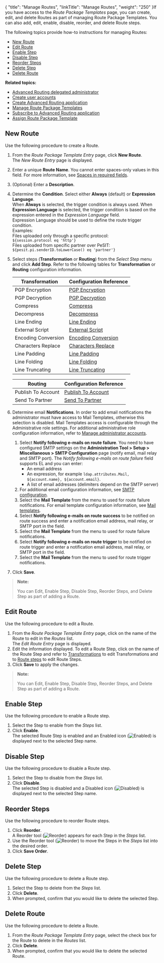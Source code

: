 {
    "title": "Manage Routes",
    "linkTitle": "Manage Routes",
    "weight": "250"
}If you have access to the *Route Package Templates* page, you can create, edit, and delete Routes as part of managing Route Package Templates. You can also add, edit, enable, disable, reorder, and delete Route steps.

The following topics provide how-to instructions for managing Routes:

-   <a href="#New" class="MCXref xref">New Route</a>
-   <a href="#Edit" class="MCXref xref">Edit Route</a>
-   <a href="#Enable" class="MCXref xref">Enable Step</a>
-   <a href="#Disable" class="MCXref xref">Disable Step</a>
-   <a href="#Reorder" class="MCXref xref">Reorder Steps</a>
-   <a href="#Delete" class="MCXref xref">Delete Step</a>
-   <a href="#Delete_route" class="MCXref xref">Delete Route</a>

**Related topics:**

-   <a href="../t_st_create_delegated_administrator" class="MCXref xref">Advanced Routing delegated administrator</a>
-   <a href="../t_st_create_user_accounts" class="MCXref xref">Create user accounts</a>
-   <a href="../t_st_create_advanced_routing_application" class="MCXref xref">Create Advanced Routing application</a>
-   <a href="../t_st_manage_route_package_templates" class="MCXref xref">Manage Route Package Templates</a>
-   <a href="../t_st_subscribe_advanced_routing_application" class="MCXref xref">Subscribe to Advanced Routing application</a>
-   <a href="../t_st_assign_route_package_template" class="MCXref xref">Assign Route Package Template</a>

<span id="New"></span>

## New Route

Use the following procedure to create a Route.

1.  From the *Route Package Template Entry* page, click **New Route**.  
    The *New Route Entry* page is displayed.
2.  Enter a unique **Route Name**. You cannot enter spaces-only values in this field. For more information, see <a href="../../../accounts/useraccounts/t_st_create_user_account#Spaces" class="MCXref xref">Spaces in required fields</a>.
3.  (Optional) Enter a **Description**.
4.  Determine the **Condition**. Select either **Always** (default) or **Expression Language**.  
    When **Always** is selected, the trigger condition is always used. When **Expression Language** is selected, the trigger condition is based on the expression entered in the *Expression Language* field.  
    Expression Language should be used to define the route trigger condition.  
    Examples:  
    Files uploaded only through a specific protocol:  
    `${session.protocol eq 'http'}`  
    Files uploaded from specific partner over PeSIT:  
    `${pesit.pi.senderID.toLowerCase() eq 'partner'}`
5.  Select steps (**Transformation** or **Routing**) from the *Select Step* menu and click **Add Step**. Refer to the following tables for **Transformation** or **Routing** configuration information.
    <table>
       <thead>
          <tr>
    <th class="HeadE-Column1-Header1">Transformation         </th>
    <th class="HeadD-Column1-Header1">Configuration Reference         </th>
          </tr>
       </thead>
       <tbody>
          <tr>
             <td>PGP Encryption         </td>
             <td><a href="../../c_st_route_step_transformations/t_st_pgp_encryption" class="MCXref xref">PGP Encryption</a>         </td>
          </tr>
          <tr>
             <td>PGP Decryption         </td>
             <td><a href="../../c_st_route_step_transformations/t_st_pgp_decryption" class="MCXref xref">PGP Decryption</a>         </td>
          </tr>
          <tr>
             <td>Compress         </td>
             <td><a href="../../c_st_route_step_transformations/t_st_compress" class="MCXref xref">Compress</a>         </td>
          </tr>
          <tr>
             <td>Decompress         </td>
             <td><a href="../../c_st_route_step_transformations/t_st_decompress" class="MCXref xref">Decompress</a>         </td>
          </tr>
          <tr>
             <td>Line Ending         </td>
             <td><a href="../../c_st_route_step_transformations/t_st_line_ending" class="MCXref xref">Line Ending</a>         </td>
          </tr>
          <tr>
             <td>External Script         </td>
             <td><a href="../../c_st_route_step_transformations/t_st_external_script" class="MCXref xref">External Script</a>         </td>
          </tr>
          <tr>
             <td>Encoding Conversion         </td>
             <td><a href="../../c_st_route_step_transformations/t_st_charset_conversion" class="MCXref xref">Encoding Conversion</a>         </td>
          </tr>
          <tr>
             <td>Characters Replace         </td>
             <td><a href="../../c_st_route_step_transformations/t_st_replace" class="MCXref xref">Characters Replace</a>         </td>
          </tr>
          <tr>
             <td>Line Padding         </td>
             <td><a href="../../c_st_route_step_transformations/t_st_line_padding" class="MCXref xref">Line Padding</a>         </td>
          </tr>
          <tr>
             <td>Line Folding         </td>
             <td><a href="../../c_st_route_step_transformations/t_st_file_folding" class="MCXref xref">Line Folding</a>         </td>
          </tr>
          <tr>
             <td>Line Truncating         </td>
             <td><a href="../../c_st_route_step_transformations/t_st_line_truncating" class="MCXref xref">Line Truncating</a>         </td>
          </tr>
       </tbody>
    </table>

    <table>
       <thead>
          <tr>
    <th class="HeadE-Column1-Header1">Routing         </th>
    <th class="HeadD-Column1-Header1">Configuration Reference         </th>
          </tr>
       </thead>
       <tbody>
          <tr>
             <td>Publish To Account         </td>
             <td><a href="../../c_st_route_steps/t_st_publish_to_account" class="MCXref xref">Publish To Account</a>         </td>
          </tr>
          <tr>
             <td>Send To Partner         </td>
             <td><a href="../../c_st_route_steps/t_st_send_to_partner" class="MCXref xref">Send To Partner</a>         </td>
          </tr>
       </tbody>
    </table>
6.  Determine email **Notifications**. In order to add email notifications the administrator must have access to Mail Templates, otherwise this selection is disabled. Mail Templates access is configurable through the Administrative role settings.
    For additional administrative role configuration information, refer to <a href="../../../c_st_advancedaccountadministration/c_st_manageadministratoraccounts" class="MCXref xref">Manage administrator accounts</a>.
    1.  Select **Notify following e-mails on route failure**. You need to have configured SMTP settings on the **Administration Tool > Setup > Miscellaneous > SMTP Configuration** page (notify email, mail relay and SMTP port). The *Notify following e-mails on route failure* field supports EL and you can enter:
        -   An email address
        -   An expression, for example `ldap.attributes.Mail, ${account.name}, ${account.email}`.
        -   A list of email addresses (delimiters depend on the SMTP server)
    2.  For additional email configuration information, see <a href="../../../c_st_setup/c_st_miscellaneousconfiguration/t_st_smtpconfiguration" class="MCXref xref">SMTP configuration</a>.
    3.  Select the **Mail Template** from the menu to used for route failure notifications. For email template configuration information, see <a href="../../../c_st_setup/t_st_mailtemplates" class="MCXref xref">Mail templates</a>.
    4.  Select **Notify following e-mails on route success** to be notified on route success and enter a notification email address, mail relay, or SMTP port in the field.
    5.  Select the **Mail Template** from the menu to used for route failure notifications.
    6.  Select **Notify following e-mails on route trigger** to be notified on route trigger and enter a notification email address, mail relay, or SMTP port in the field.
    7.  Select the **Mail Template** from the menu to used for route trigger notifications.
7.  Click **Save**.

> **Note:**
>
> You can Edit, Enable Step, Disable Step, Reorder Steps, and Delete Step as part of adding a Route.

<span id="Edit"></span>

## Edit Route

Use the following procedure to edit a Route.

1.  From the *Route Package Template Entry* page, click on the name of the Route to edit in the *Routes* list.  
    The *Edit Route Entry* page is displayed.
2.  Edit the information displayed. To edit a Route Step, click on the name of the Route Step and refer to <a href="../../c_st_route_step_transformations" class="MCXref xref">Transformations</a> to edit Transformations and to <a href="../../c_st_route_steps" class="MCXref xref">Route steps</a> to edit Route Steps.
3.  Click **Save** to apply the changes.

> **Note:**
>
> You can Edit, Enable Step, Disable Step, Reorder Steps, and Delete Step as part of adding a Route.

<span id="Enable"></span>

## Enable Step

Use the following procedure to enable a Route step.

1.  Select the Step to enable from the *Steps* list.
2.  Click **Enable**.  
    The selected Route Step is enabled and an Enabled icon (![Enabled](/Images/SecureTransport/enabledicon.png)) is displayed next to the selected Step name.

<span id="Disable"></span>

## Disable Step

Use the following procedure to disable a Route step.

1.  Select the Step to disable from the *Steps* list.
2.  Click **Disable**.  
    The selected Step is disabled and a Disabled icon (![Disabled](/Images/SecureTransport/disabledicon.png)) is displayed next to the selected Step name.

<span id="Reorder"></span>

## Reorder Steps

Use the following procedure to reorder Route steps.

1.  Click **Reorder**.  
    A Reorder tool (![Reorder](/Images/SecureTransport/reordericon.png)) appears for each Step in the *Steps* list.
2.  Use the Reorder tool (![Reorder](/Images/SecureTransport/reordericon.png)) to move the Steps in the *Steps* list into the desired order.
3.  Click **Save Order**.

<span id="Delete"></span>

## Delete Step

Use the following procedure to delete a Route step.

1.  Select the Step to delete from the *Steps* list.
2.  Click **Delete**.
3.  When prompted, confirm that you would like to delete the selected Step.

<span id="Delete_route"></span>

## Delete Route

Use the following procedure to delete a Route.

1.  From the *Route Package Template Entry* page, select the check box for the Route to delete in the *Routes* list.
2.  Click **Delete**.
3.  When prompted, confirm that you would like to delete the selected Route.
